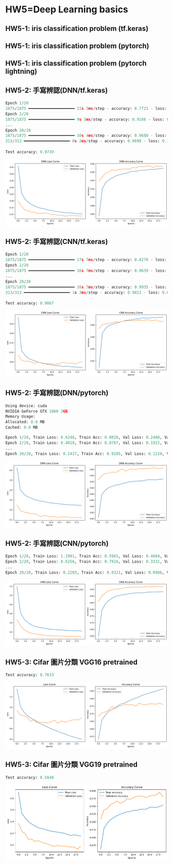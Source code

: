 # HW5=Deep Learning basics  

## HW5-1: iris classification problem (tf.keras)  
  
## HW5-1: iris classification problem (pytorch)  
  
## HW5-1: iris classification problem (pytorch lightning)  
  

## HW5-2: 手寫辨認(DNN/tf.keras)  
```python
Epoch 1/20
1875/1875 ━━━━━━━━━━━━━━━━━━━━ 11s 3ms/step - accuracy: 0.7721 - loss: 0.6996 - val_accuracy: 0.9389 - val_loss: 0.1984
Epoch 2/20
1875/1875 ━━━━━━━━━━━━━━━━━━━━ 9s 3ms/step - accuracy: 0.9166 - loss: 0.2707 - val_accuracy: 0.9488 - val_loss: 0.1591
...
Epoch 20/20
1875/1875 ━━━━━━━━━━━━━━━━━━━━ 10s 4ms/step - accuracy: 0.9688 - loss: 0.1024 - val_accuracy: 0.9739 - val_loss: 0.0866
313/313 ━━━━━━━━━━━━━━━━━━━━ 0s 2ms/step - accuracy: 0.9698 - loss: 0.1017

Test accuracy: 0.9739
```
![alt text](docs/tfdnn.png)  

## HW5-2: 手寫辨認(CNN/tf.keras) 
```python
Epoch 1/20
1875/1875 ━━━━━━━━━━━━━━━━━━━━ 17s 7ms/step - accuracy: 0.8276 - loss: 0.5258 - val_accuracy: 0.9737 - val_loss: 0.0863
Epoch 2/20
1875/1875 ━━━━━━━━━━━━━━━━━━━━ 16s 7ms/step - accuracy: 0.9639 - loss: 0.1179 - val_accuracy: 0.9808 - val_loss: 0.0573
...
Epoch 20/20
1875/1875 ━━━━━━━━━━━━━━━━━━━━ 16s 7ms/step - accuracy: 0.9935 - loss: 0.0192 - val_accuracy: 0.9867 - val_loss: 0.0515
313/313 ━━━━━━━━━━━━━━━━━━━━ 1s 3ms/step - accuracy: 0.9821 - loss: 0.0693  

Test accuracy: 0.9867
```
![alt text](docs/tfcnn.png)  

## HW5-2: 手寫辨認(DNN/pytorch) 
```python
Using device: cuda
NVIDIA GeForce GTX 1060 3GB
Memory Usage:
Allocated: 0.0 MB
Cached: 0.0 MB
```

```python
Epoch 1/20, Train Loss: 0.6248, Train Acc: 0.8028, Val Loss: 0.2488, Val Acc: 0.9259
Epoch 2/20, Train Loss: 0.4018, Train Acc: 0.8787, Val Loss: 0.1922, Val Acc: 0.9404
...
Epoch 20/20, Train Loss: 0.2427, Train Acc: 0.9285, Val Loss: 0.1210, Val Acc: 0.9651
```
![alt text](docs/pytorchdnn.png)  

## HW5-2: 手寫辨認(CNN/pytorch) 
```python
Epoch 1/20, Train Loss: 1.1901, Train Acc: 0.5965, Val Loss: 0.4684, Val Acc: 0.8589
Epoch 2/20, Train Loss: 0.6256, Train Acc: 0.7916, Val Loss: 0.3331, Val Acc: 0.8986
...
Epoch 20/20, Train Loss: 0.2203, Train Acc: 0.9321, Val Loss: 0.0986, Val Acc: 0.9707
```
![alt text](docs/pytorchcnn.png)  

## HW5-3: Cifar 圖片分類 VGG16 pretrained  
```python
Test accuracy: 0.7633
```
![alt text](docs/vgg16.png)  
## HW5-3: Cifar 圖片分類 VGG19 pretrained  
```python
Test accuracy: 0.5848
```
![alt text](docs/vgg19.png)
